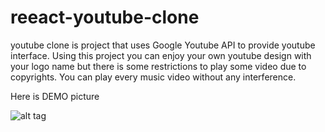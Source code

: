 # reeact-youtube-clone
youtube clone is project that uses Google Youtube API to provide youtube interface.
Using this project you can enjoy your own youtube design with your logo name but there is some restrictions to play some video due to copyrights.
You can play every music video without any interference.

Here is DEMO picture

![alt tag]()
